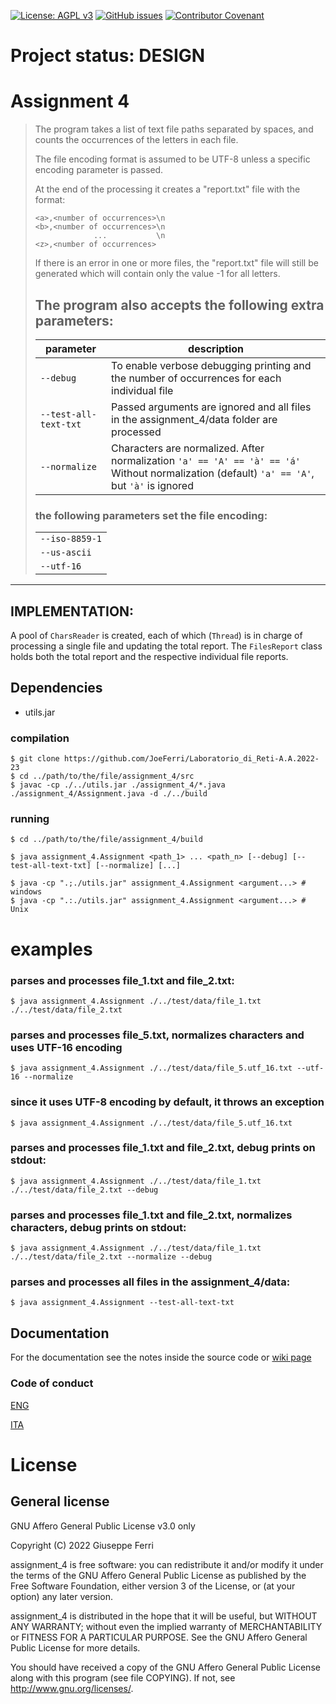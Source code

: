 [![License: AGPL v3](https://img.shields.io/badge/License-AGPL%20v3-blue.svg)](https://www.gnu.org/licenses/agpl-3.0)
[![GitHub issues](https://img.shields.io/github/issues/JoeFerri/Laboratorio_di_Reti-A.A.2022-23)](https://github.com/JoeFerri/Laboratorio_di_Reti-A.A.2022-23/issues)
[![Contributor Covenant](https://img.shields.io/badge/Contributor%20Covenant-2.0-4baaaa.svg)](code_of_conduct.md)

# Project status: DESIGN

# Assignment 4

> The program takes a list of text file paths separated by spaces,
> and counts the occurrences of the letters in each file.
> 
> The file encoding format is assumed to be UTF-8
> unless a specific encoding parameter is passed.
> 
> At the end of the processing it creates a "report.txt" file with the format:
>  
>     <a>,<number of occurrences>\n
>     <b>,<number of occurrences>\n
>                  ...           \n
>     <z>,<number of occurrences>
> 
> If there is an error in one or more files,
> the "report.txt" file will still be generated
> which will contain only the value -1 for all letters.
> 
> ## The program also accepts the following extra parameters:
>
> | parameter | description|
> | --------- | ---------- |
> | `--debug`   | To enable verbose debugging printing and the number of occurrences for each individual file |
> | `--test-all-text-txt` | Passed arguments are ignored and all files in the assignment_4/data folder are processed |
> | `--normalize` | Characters are normalized. After normalization `'a' == 'A' == 'à' == 'á'` Without normalization (default) `'a' == 'A'`, but `'à'` is ignored |
> 
> ### the following parameters set the file encoding:
> |                |
> | -------------- |
> | `--iso-8859-1` |
> | `--us-ascii`   |
> | `--utf-16`     |
---

## IMPLEMENTATION:

A pool of `CharsReader` is created, each of which (`Thread`)
is in charge of processing a single file and updating the total report.
The `FilesReport` class holds both the total report
and the respective individual file reports.

## Dependencies
- utils.jar

### compilation
    $ git clone https://github.com/JoeFerri/Laboratorio_di_Reti-A.A.2022-23
    $ cd ../path/to/the/file/assignment_4/src
    $ javac -cp ./../utils.jar ./assignment_4/*.java ./assignment_4/Assignment.java -d ./../build

### running
    $ cd ../path/to/the/file/assignment_4/build

    $ java assignment_4.Assignment <path_1> ... <path_n> [--debug] [--test-all-text-txt] [--normalize] [...]

    $ java -cp ".;./utils.jar" assignment_4.Assignment <argument...> # windows
    $ java -cp ".:./utils.jar" assignment_4.Assignment <argument...> # Unix

# examples
### parses and processes file_1.txt and file_2.txt:

    $ java assignment_4.Assignment ./../test/data/file_1.txt ./../test/data/file_2.txt

### parses and processes file_5.txt, normalizes characters and uses UTF-16 encoding

    $ java assignment_4.Assignment ./../test/data/file_5.utf_16.txt --utf-16 --normalize

### since it uses UTF-8 encoding by default, it throws an exception

    $ java assignment_4.Assignment ./../test/data/file_5.utf_16.txt

### parses and processes file_1.txt and file_2.txt, debug prints on stdout:

    $ java assignment_4.Assignment ./../test/data/file_1.txt ./../test/data/file_2.txt --debug

### parses and processes file_1.txt and file_2.txt, normalizes characters, debug prints on stdout:

    $ java assignment_4.Assignment ./../test/data/file_1.txt ./../test/data/file_2.txt --normalize --debug

### parses and processes all files in the assignment_4/data:

    $ java assignment_4.Assignment --test-all-text-txt

## Documentation
For the documentation see the notes inside the source code or [wiki page](https://github.com/JoeFerri/Laboratorio_di_Reti-A.A.2022-23/wiki)

### Code of conduct
[ENG](code_of_conduct-eng.md)

[ITA](code_of_conduct-ita.md)

# License 

## General license 

GNU Affero General Public License v3.0 only

  Copyright (C) 2022 Giuseppe Ferri

  assignment_4 is free software: you can redistribute it and/or modify
  it under the terms of the GNU Affero General Public License as
  published by the Free Software Foundation, either version 3 of the
  License, or (at your option) any later version.
  
  assignment_4 is distributed in the hope that it will be useful,
  but WITHOUT ANY WARRANTY; without even the implied warranty of
  MERCHANTABILITY or FITNESS FOR A PARTICULAR PURPOSE.  See the
  GNU Affero General Public License for more details.
  
  You should have received a copy of the GNU Affero General Public License
  along with this program (see file COPYING).  If not, see <http://www.gnu.org/licenses/>.
